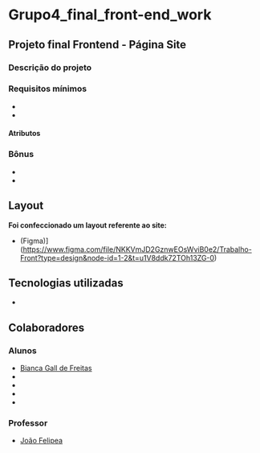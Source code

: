 # Grupo4_final_front-end_work

## Projeto final Frontend - Página Site
### Descrição do projeto

### Requisitos mínimos

-
-
#### Atributos

### Bônus 
- 
- 


## Layout

**Foi confeccionado um layout referente ao site:** 

*  (Figma)](https://www.figma.com/file/NKKVmJD2GznwEOsWviB0e2/Trabalho-Front?type=design&node-id=1-2&t=u1V8ddk72TOh13ZG-0)


## Tecnologias utilizadas

* []()

 
## Colaboradores
### Alunos
* [Bianca Gall de Freitas](https://www.linkedin.com/in/bianca-gall-de-freitas-349b0175/)
* []()
* []()
* []() 
* []()

### Professor

* [João Felipea](https://www.linkedin.com/in/brjoaof/)
